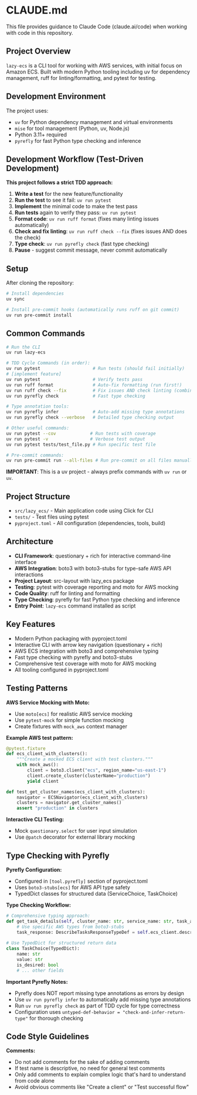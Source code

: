 # CLAUDE.md

This file provides guidance to Claude Code (claude.ai/code) when working with code in this repository.

## Project Overview

`lazy-ecs` is a CLI tool for working with AWS services, with initial focus on Amazon ECS. Built with modern Python tooling including uv for dependency management, ruff for linting/formatting, and pytest for testing.

## Development Environment

The project uses:
- `uv` for Python dependency management and virtual environments
- `mise` for tool management (Python, uv, Node.js)
- Python 3.11+ required
- `pyrefly` for fast Python type checking and inference

## Development Workflow (Test-Driven Development)

**This project follows a strict TDD approach:**

1. **Write a test** for the new feature/functionality
2. **Run the test** to see it fail: `uv run pytest`
3. **Implement** the minimal code to make the test pass
4. **Run tests** again to verify they pass: `uv run pytest`
5. **Format code**: `uv run ruff format` (fixes many linting issues automatically)
6. **Check and fix linting**: `uv run ruff check --fix` (fixes issues AND does the check)
7. **Type check**: `uv run pyrefly check` (fast type checking)
8. **Pause** - suggest commit message, never commit automatically

## Setup

After cloning the repository:

```bash
# Install dependencies
uv sync

# Install pre-commit hooks (automatically runs ruff on git commit)
uv run pre-commit install
```

## Common Commands

```bash
# Run the CLI
uv run lazy-ecs

# TDD Cycle Commands (in order):
uv run pytest                    # Run tests (should fail initially)
# [implement feature]
uv run pytest                    # Verify tests pass
uv run ruff format               # Auto-fix formatting (run first!)
uv run ruff check --fix          # Fix issues AND check linting (combines both!)
uv run pyrefly check             # Fast type checking

# Type annotation tools:
uv run pyrefly infer             # Auto-add missing type annotations
uv run pyrefly check --verbose   # Detailed type checking output

# Other useful commands:
uv run pytest --cov             # Run tests with coverage
uv run pytest -v                # Verbose test output
uv run pytest tests/test_file.py # Run specific test file

# Pre-commit commands:
uv run pre-commit run --all-files # Run pre-commit on all files manually
```

**IMPORTANT**: This is a uv project - always prefix commands with `uv run` or `uv`.

## Project Structure

- `src/lazy_ecs/` - Main application code using Click for CLI
- `tests/` - Test files using pytest
- `pyproject.toml` - All configuration (dependencies, tools, build)

## Architecture

- **CLI Framework**: questionary + rich for interactive command-line interface
- **AWS Integration**: boto3 with boto3-stubs for type-safe AWS API interactions
- **Project Layout**: src-layout with lazy_ecs package
- **Testing**: pytest with coverage reporting and moto for AWS mocking
- **Code Quality**: ruff for linting and formatting
- **Type Checking**: pyrefly for fast Python type checking and inference
- **Entry Point**: `lazy-ecs` command installed as script

## Key Features

- Modern Python packaging with pyproject.toml
- Interactive CLI with arrow key navigation (questionary + rich)
- AWS ECS integration with boto3 and comprehensive typing
- Fast type checking with pyrefly and boto3-stubs
- Comprehensive test coverage with moto for AWS mocking
- All tooling configured in pyproject.toml

## Testing Patterns

**AWS Service Mocking with Moto:**
- Use `moto[ecs]` for realistic AWS service mocking
- Use `pytest-mock` for simple function mocking
- Create fixtures with `mock_aws` context manager

**Example AWS test pattern:**
```python
@pytest.fixture
def ecs_client_with_clusters():
    """Create a mocked ECS client with test clusters."""
    with mock_aws():
        client = boto3.client("ecs", region_name="us-east-1")
        client.create_cluster(clusterName="production")
        yield client

def test_get_cluster_names(ecs_client_with_clusters):
    navigator = ECSNavigator(ecs_client_with_clusters)
    clusters = navigator.get_cluster_names()
    assert "production" in clusters
```

**Interactive CLI Testing:**
- Mock `questionary.select` for user input simulation
- Use `@patch` decorator for external library mocking

## Type Checking with Pyrefly

**Pyrefly Configuration:**
- Configured in `[tool.pyrefly]` section of pyproject.toml
- Uses `boto3-stubs[ecs]` for AWS API type safety
- TypedDict classes for structured data (ServiceChoice, TaskChoice)

**Type Checking Workflow:**
```python
# Comprehensive typing approach:
def get_task_details(self, cluster_name: str, service_name: str, task_arn: str) -> dict[str, Any]:
    # Use specific AWS types from boto3-stubs
    task_response: DescribeTasksResponseTypeDef = self.ecs_client.describe_tasks(...)
    
# Use TypedDict for structured return data
class TaskChoice(TypedDict):
    name: str
    value: str
    is_desired: bool
    # ... other fields
```

**Important Pyrefly Notes:**
- Pyrefly does NOT report missing type annotations as errors by design
- Use `uv run pyrefly infer` to automatically add missing type annotations
- Run `uv run pyrefly check` as part of TDD cycle for type correctness
- Configuration uses `untyped-def-behavior = "check-and-infer-return-type"` for thorough checking

## Code Style Guidelines

**Comments:**
- Do not add comments for the sake of adding comments
- If test name is descriptive, no need for general test comments
- Only add comments to explain complex logic that's hard to understand from code alone
- Avoid obvious comments like "Create a client" or "Test successful flow"